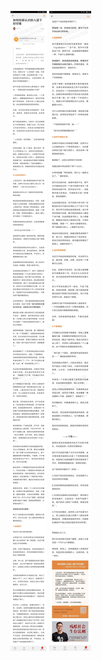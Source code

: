 ![](../../images/2017年05月/GX0509如何给新认识的人留下好印象.jpg)
![](../../images/2017年05月/GX0509如何给新认识的人留下好印象2.jpg)
